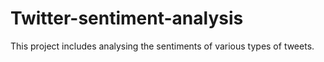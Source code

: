 # Twitter-sentiment-analysis
This project includes analysing the sentiments of various types of tweets.
